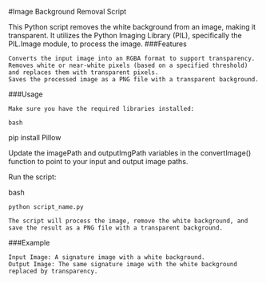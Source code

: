#Image Background Removal Script

This Python script removes the white background from an image, making it transparent. It utilizes the Python Imaging Library (PIL), specifically the PIL.Image module, to process the image.
###Features

    Converts the input image into an RGBA format to support transparency.
    Removes white or near-white pixels (based on a specified threshold) and replaces them with transparent pixels.
    Saves the processed image as a PNG file with a transparent background.

###Usage

    Make sure you have the required libraries installed:

    bash

pip install Pillow

Update the imagePath and outputImgPath variables in the convertImage() function to point to your input and output image paths.

Run the script:

bash

    python script_name.py

    The script will process the image, remove the white background, and save the result as a PNG file with a transparent background.

###Example

    Input Image: A signature image with a white background.
    Output Image: The same signature image with the white background replaced by transparency.